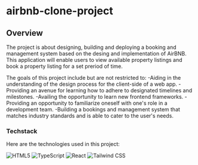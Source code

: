 # airbnb-clone-project

## Overview

The project is about designing, building and deploying a booking and management system based on the desing and implementation of AirBNB. This application will enable users to view available property listings and  book a property listing for a set preriod of time.

The goals of this project include but are not restricted to:
 -Aiding in the understanding of the design process for the client-side of a web app.
 -Providing an avenue for learning how to adhere to designated timelines and milestones.
 -Availing the opportunity to learn new frontend frameworks.
 -Providing an opportunity to familiarize oneself with one's role in a development team.
 -Building a bookings and management system that matches industry standards and is able to cater to the user's needs.

 ### Techstack

 Here are the technologies used in this project:
 
 ![HTML5](https://img.shields.io/badge/HTML5-FF5722?style=for-the-badge&logo=html5&logoColor=white)
![TypeScript](https://img.shields.io/badge/TypeScript-007ACC?style=for-the-badge&logo=typescript&logoColor=white)
![React](https://img.shields.io/badge/React-61DAFB?style=for-the-badge&logo=react&logoColor=black)
![Tailwind CSS](https://img.shields.io/badge/Tailwind_CSS-06B6D4?style=for-the-badge&logo=tailwind-css&logoColor=black)

